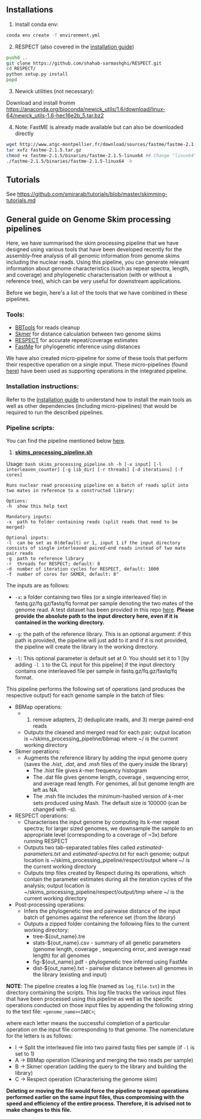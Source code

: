 ## Installations

1. Install conda env:

~~~bash
conda env create -f environment.yml
~~~

2. RESPECT (also covered in the [installation guide](https://github.com/smirarab/skimming_scripts/blob/master/Installation_guide.md)) 

~~~bash
pushd ..
git clone https://github.com/shahab-sarmashghi/RESPECT.git
cd RESPECT/
python setup.py install
popd
~~~

3. Newick utilities (not necessary):

Download and install fromm https://anaconda.org/bioconda/newick_utils/1.6/download/linux-64/newick_utils-1.6-hec16e2b_5.tar.bz2

4. Note: FastME is already made available but can also be downloaded directly

```bash
wget http://www.atgc-montpellier.fr/download/sources/fastme/fastme-2.1.5.tar.gz
tar xvfz fastme-2.1.5.tar.gz
chmod +x fastme-2.1.5/binaries/fastme-2.1.5-linux64 ## Change "linux64" at the end if using other platforms (osx or windows).
./fastme-2.1.5/binaries/fastme-2.1.5-linux64 -h
```
<!-- 
## Scripts

* [bbmap_pipeline.sh](bbmap_pipeline.sh): takes as input two fastq files (for paired reads), splits them, removes the adapters, deduplicates, and merges
	* You can provide `TMPDIR` as 4th parameter. 
	* The input can be .gz files -->
<!-- 
* `submit*`: these scripts are used to submit jobs. Others can use them to with minimal changes
	* For [submit-calab-skmer.sh](submit-calab-skmer.sh), note that it purposefully uses fewer cores than available because of memory issues -->

<!-- * [submit-calab-analyzetrees.sh](submit-calab-analyzetrees.sh): a post skmer script that makes a tree, format files, and makes some figures.  -->

## Tutorials

See https://github.com/smirarab/tutorials/blob/master/skimming-tutorials.md

## General guide on Genome Skim processing pipelines 

Here, we have summarised the skim processing pipeline that we have designed using various tools that have been developed recently for the assembly-free analysis of all genomic information from genome skims including the nuclear reads. Using this pipeline, you can generate relevant information about genome characteristics (such as repeat spectra, length, and coverage) and phylogenetic characterisation (with or without a reference tree), which can be very useful for downstream applications.

Before we begin, here's a list of the tools that we have combined in these pipelines. 

### Tools:

* [BBTools](https://sourceforge.net/projects/bbmap/) for reads cleanup
* [Skmer](https://github.com/shahab-sarmashghi/Skmer) for distance calculation between two genome skims
* [RESPECT](https://github.com/shahab-sarmashghi/RESPECT) for accurate repeat/coverage estimates
* [FastMe](http://www.atgc-montpellier.fr/fastme/) for phylogenetic inference using distances

We have also created micro-pipeline for some of these tools that perform their respective operation on a single input. These micro-pipelines (found [here](https://github.com/smirarab/skimming_scripts)) have been used as supporting operations in the integrated pipeline. 

### Installation instructions:

Refer to the [Installation guide](https://github.com/smirarab/skimming_scripts/blob/master/Installation_guide.md) to understand how to install the main tools as well as other dependencies (including micro-pipelines) that would be required to run the described pipelines.

### Pipeline scripts:

You can find the pipeline mentioned below [here](https://github.com/smirarab/skimming_scripts).

1. [**skims_processing_pipeline.sh**](https://github.com/smirarab/skimming_scripts/blob/master/skims_processing_pipeline.sh)

Usage: ``bash skims_processing_pipeline.sh -h [-x input] [-l interleaven_counter] [-g lib_dir] [-r threads] [-d iterations] [-f cores]``

``Runs nuclear read processing pipeline on a batch of reads split into two mates in reference to a constructed library:``
    
    Options:
    -h  show this help text
   
    Mandatory inputs:
    -x  path to folder containing reads (split reads that need to be merged)
    
    Optional inputs:
    -l  can be set as 0(default) or 1, input 1 if the input directory consists of single interleaved paired-end reads instead of two mate pair reads
    -g  path to reference library
    -r  threads for RESPECT; default: 8
    -d  number of iteration cycles for RESPECT, default: 1000
    -f  number of cores for SKMER, default: 8"

The inputs are as follows:

* `-x`: a folder containing two files (or a single interleaved file) in fastq.gz/fq.gz/fastq/fq format per sample denoting the two mates of the genome read. A test dataset has been provided in this repo [here](https://github.com/smirarab/skimming_scripts/tree/master/test/skims). **Please provide the absolute path to the input directory here, even if it is contained in the working directory.** 

* `-g`: the path of the reference library. This is an optional argument: if this path is provided, the pipeline will just add to it and if it is not provided, the pipeline will create the library in the working directory. 

* `-l`: This optional parameter is default set at 0. You should set it to 1 [by adding `-l 1` to the CL input for this pipeline] if the input directory contains one interleaved file per sample in fastq.gz/fq.gz/fastq/fq format. 

This pipeline performs the following set of operations (and produces the respective output) for each genome sample in the batch of files:

* BBMap operations: 
    * 1) remove adapters, 2) deduplicate reads, and 3) merge paired-end reads
    * Outputs the cleaned and merged read for each pair; output location is ~/skims_processing_pipeline/bbmap where ~/ is the current working directory
* Skmer operations:
    * Augments the reference library by adding the input genome query (saves the *.hist*, *.dat*, and *.msh* files of the query inside the library)
        * The .hist file gives 𝑘-mer frequency histogram
        * The .dat file gives genome length, coverage , sequencing error, and average read length. For genomes, all but genome length are left as NA.
        * The .msh file includes the minimum-hashed version of 𝑘-mer sets produced using Mash. The default size is 100000 (can be changed with -s).
* RESPECT operations:
    *   Characterises the input genome by computing its k-mer repeat spectra; for larger sized genomes, we downsample the sample to an appropriate level (corresponding to a coverage of ~3x) before running RESPECT
    *   Outputs two tab-separated tables files called *estimated-parameters.txt* and *estimated-spectra.txt* for each genome; output location is ~/skims_processing_pipeline/respect/output where ~/ is the current working directory
    *   Outputs tmp files created by Respect during its operations, which contain the parameter estimates during all the iteration cycles of the analysis; output location is ~/skims_processing_pipeline/respect/output/tmp where ~/ is the current working directory 
*   Post-processing operations:
    *   Infers the phylogenetic tree and pairwaise distance of the input batch of genomes against the reference set (from the *library*)
    *   Outputs a zipped folder containing the following files to the current working directory:
        *   tree-${out_name}.tre 
        *   stats-${out_name}.csv - summary of all genetic parameters (genome length, coverage , sequencing error, and average read length) for all genomes
        *   fig-${out_name}.pdf - phylogenetic tree inferred using FastMe
        *   dist-${out_name}.txt - pairwise distance between all genomes in the library (existing and input)

**NOTE**: The pipeline creates a log file (named as `log_file.txt`) in the directory containing the scripts. This log file tracks the various input files that have been processed using this pipeline as well as the specific operations conducted on those input files by appending the following string to the text file: `<genome_name><IABC>`; 

where each letter means the successful completion of a particular operation on the input file corresponding to that genome. The nomenclature for the letters is as follows:

* I -> Split the interleaved file into two paired fastq files per sample (if `-l` is set to 1)
* A -> BBMap operation (Cleaning and merging the two reads per sample)
* B -> Skmer operation (adding the query to the library and building the library)
* C -> Respect operation (Characterising the genome skim)

**Deleting or moving the file would force the pipeline to repeat operations performed earlier on the same input files, thus compromising with the speed and efficiency of the entire process. Therefore, it is advised not to make changes to this file.**
